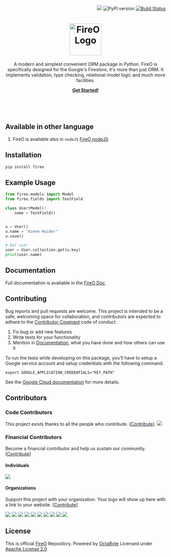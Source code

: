 <p align="right">
<a href="https://badge.fury.io/py/fireo"><a href="https://opencollective.com/FireO" alt="Financial Contributors on Open Collective"><img src="https://opencollective.com/FireO/all/badge.svg?label=financial+contributors" /></a> <img src="https://badge.fury.io/py/fireo.svg" alt="PyPI version"></a>
<a href="https://travis-ci.org/octabytes/FireO"><img src="https://travis-ci.org/octabytes/FireO.svg?branch=master" alt="Build Status"></a>
</p>
<p>
    <h1 align="center"><img src="fireo_logo.png" height="100" alt="FireO Logo"></h1>
    <p align="center">
        A modern and simplest convenient ORM package in Python.
        FireO is specifically designed for the Google's Firestore, it's more than just ORM.
        It implements validation, type checking, relational model logic and much more facilities.
    </p>
    <p align="center">
        <strong>
            <a href="https://octabyte.io/FireO/">Get Started!</a>
        </strong>
    </p>
    <br><br><br>
</p>

## Available in other language

1. FireO is available also in `nodeJS` [FireO nodeJS](https://github.com/octabytes/fireo-nodejs)

## Installation

```python
pip install fireo
```

## Example Usage
```python
from fireo.models import Model
from fireo.fields import TextField

class User(Model):
    name = TextField()


u = User()
u.name = "Azeem Haider"
u.save()

# Get user
user = User.collection.get(u.key)
print(user.name)
```

## Documentation

Full documentation is available in the [FireO Doc](https://octabyte.io/FireO/).

## Contributing

Bug reports and pull requests are welcome. This project is intended to be a safe, welcoming 
space for collaboration, and contributors are expected to adhere to the 
[Contributor Covenant](https://github.com/octabytes/FireO/blob/master/CODE_OF_CONDUCT.md) code of conduct.

1. Fix bug or add new features
2. Write tests for your functionality
3. Mention in [Documentation](https://github.com/octabytes/FireO/tree/gh-pages), what you have done and how others can use it  

To run the tests while developing on this package, you'll have to setup a Google service account and setup credentials with the following command:

`export GOOGLE_APPLICATION_CREDENTIALS="KEY_PATH"`

See the [Google Cloud documentation](https://cloud.google.com/docs/authentication/getting-started) for more details.

## Contributors

### Code Contributors

This project exists thanks to all the people who contribute. [[Contribute](CONTRIBUTING.md)].
<a href="https://github.com/octabytes/FireO/graphs/contributors"><img src="https://opencollective.com/FireO/contributors.svg?width=890&button=false" /></a>

### Financial Contributors

Become a financial contributor and help us sustain our community. [[Contribute](https://opencollective.com/FireO/contribute)]

#### Individuals

<a href="https://opencollective.com/FireO"><img src="https://opencollective.com/FireO/individuals.svg?width=890"></a>

#### Organizations

Support this project with your organization. Your logo will show up here with a link to your website. [[Contribute](https://opencollective.com/FireO/contribute)]

<a href="https://opencollective.com/FireO/organization/0/website"><img src="https://opencollective.com/FireO/organization/0/avatar.svg"></a>
<a href="https://opencollective.com/FireO/organization/1/website"><img src="https://opencollective.com/FireO/organization/1/avatar.svg"></a>
<a href="https://opencollective.com/FireO/organization/2/website"><img src="https://opencollective.com/FireO/organization/2/avatar.svg"></a>
<a href="https://opencollective.com/FireO/organization/3/website"><img src="https://opencollective.com/FireO/organization/3/avatar.svg"></a>
<a href="https://opencollective.com/FireO/organization/4/website"><img src="https://opencollective.com/FireO/organization/4/avatar.svg"></a>
<a href="https://opencollective.com/FireO/organization/5/website"><img src="https://opencollective.com/FireO/organization/5/avatar.svg"></a>
<a href="https://opencollective.com/FireO/organization/6/website"><img src="https://opencollective.com/FireO/organization/6/avatar.svg"></a>
<a href="https://opencollective.com/FireO/organization/7/website"><img src="https://opencollective.com/FireO/organization/7/avatar.svg"></a>
<a href="https://opencollective.com/FireO/organization/8/website"><img src="https://opencollective.com/FireO/organization/8/avatar.svg"></a>
<a href="https://opencollective.com/FireO/organization/9/website"><img src="https://opencollective.com/FireO/organization/9/avatar.svg"></a>

## License

This is official [FireO](https://github.com/octabytes/FireO) Repository. Powered by [OctaByte](https://octabyte.io)
Licensed under [Apache License 2.0](https://github.com/octabytes/FireO/blob/master/LICENSE)
